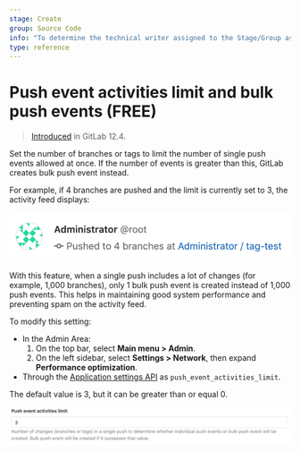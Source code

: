 ```yaml
---
stage: Create
group: Source Code
info: "To determine the technical writer assigned to the Stage/Group associated with this page, see https://about.gitlab.com/handbook/product/ux/technical-writing/#assignments"
type: reference
---
```


# Push event activities limit and bulk push events **(FREE)**

> [Introduced](https://gitlab.com/gitlab-org/gitlab/-/issues/31007) in GitLab 12.4.

Set the number of branches or tags to limit the number of single push events
allowed at once. If the number of events is greater than this, GitLab creates
bulk push event instead.

For example, if 4 branches are pushed and the limit is currently set to 3,
the activity feed displays:

![Bulk push event](img/bulk_push_event_v12_4.png)

With this feature, when a single push includes a lot of changes (for example, 1,000
branches), only 1 bulk push event is created instead of 1,000 push
events. This helps in maintaining good system performance and preventing spam on
the activity feed.

To modify this setting:

- In the Admin Area:
  1. On the top bar, select **Main menu > Admin**.
  1. On the left sidebar, select **Settings > Network**, then expand **Performance optimization**.
- Through the [Application settings API](../../../api/settings.md#list-of-settings-that-can-be-accessed-via-api-calls)
  as `push_event_activities_limit`.

The default value is 3, but it can be greater than or equal 0.

![Push event activities limit](img/push_event_activities_limit_v12_4.png)
